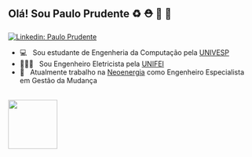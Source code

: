 ## Olá! Sou Paulo Prudente ♻ ⛑ 🌴 🐶


[![Linkedin: Paulo Prudente](https://img.shields.io/badge/-pauloprudente-blue?style=flat-square&logo=Linkedin&logoColor=white&link=https://www.linkedin.com/in/pauloprudente/)](https://www.linkedin.com/in/pauloprudente/)


- 💻 &nbsp; Sou estudante de Engenheria da Computação pela [UNIVESP](https://www.univesp.br/)
- 👨🏼‍🎓 &nbsp; Sou Engenheiro Eletricista pela [UNIFEI](https://www.unifei.edu.br/)
- 💼 &nbsp; Atualmente trabalho na [Neoenergia](http://neoenergia.com/) como Engenheiro Especialista em Gestão da Mudança
<br/>


<div>
  <a href="https://github.com/PauloPrudente">
  <img height="100em" src="https://github-readme-stats.vercel.app/api/top-langs/?username=PauloPrudente&layout=compact&langs_count=7&theme=yeblu"/>
</div>
 </a>
